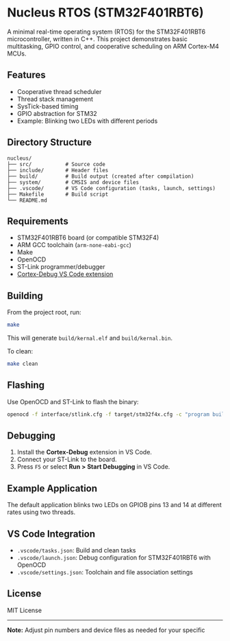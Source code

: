 # Nucleus RTOS (STM32F401RBT6)

A minimal real-time operating system (RTOS) for the STM32F401RBT6 microcontroller, written in C++. This project demonstrates basic multitasking, GPIO control, and cooperative scheduling on ARM Cortex-M4 MCUs.

## Features

- Cooperative thread scheduler
- Thread stack management
- SysTick-based timing
- GPIO abstraction for STM32
- Example: Blinking two LEDs with different periods

## Directory Structure

```
nucleus/
├── src/           # Source code
├── include/       # Header files
├── build/         # Build output (created after compilation)
├── system/        # CMSIS and device files
├── .vscode/       # VS Code configuration (tasks, launch, settings)
├── Makefile       # Build script
└── README.md
```

## Requirements

- STM32F401RBT6 board (or compatible STM32F4)
- ARM GCC toolchain (`arm-none-eabi-gcc`)
- Make
- OpenOCD
- ST-Link programmer/debugger
- [Cortex-Debug VS Code extension](https://marketplace.visualstudio.com/items?itemName=marus25.cortex-debug)

## Building

From the project root, run:
```sh
make
```
This will generate `build/kernal.elf` and `build/kernal.bin`.

To clean:
```sh
make clean
```

## Flashing

Use OpenOCD and ST-Link to flash the binary:
```sh
openocd -f interface/stlink.cfg -f target/stm32f4x.cfg -c "program build/kernal.elf verify reset exit"
```

## Debugging

1. Install the **Cortex-Debug** extension in VS Code.
2. Connect your ST-Link to the board.
3. Press `F5` or select **Run > Start Debugging** in VS Code.

## Example Application

The default application blinks two LEDs on GPIOB pins 13 and 14 at different rates using two threads.

## VS Code Integration

- `.vscode/tasks.json`: Build and clean tasks
- `.vscode/launch.json`: Debug configuration for STM32F401RBT6 with OpenOCD
- `.vscode/settings.json`: Toolchain and file association settings

## License

MIT License

---

**Note:** Adjust pin numbers and device files as needed for your specific
